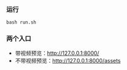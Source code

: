 
### 运行
`bash run.sh`
### 两个入口
- 带视频预览：http://127.0.0.1:8000/
- 不带视频预览：http://127.0.0.1:8000/assets
